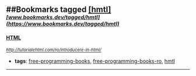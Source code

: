 ##Bookmarks tagged [[hmtl]](https://www.bookmarks.dev?q=[hmtl])
_<sup><sup>[www.bookmarks.dev/tagged/hmtl](https://www.bookmarks.dev/tagged/hmtl)</sup></sup>_
---
#### [HTML](http://tutorialehtml.com/ro/introducere-in-html/)
_<sup>http://tutorialehtml.com/ro/introducere-in-html/</sup>_

* **tags**: [free-programming-books](../tagged/free-programming-books.md), [free-programming-books-ro](../tagged/free-programming-books-ro.md), [hmtl](../tagged/hmtl.md)
---
